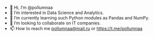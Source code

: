 - 👋 Hi, I’m @pollumnaa
- 👀 I’m interested in Data Science and Analytics. 
- 🌱 I’m currently learning such Python modules as Pandas and NumPy.
- 💞️ I’m looking to collaborate on IT companies.
- 📫 How to reach me pollumnaa@mail.ru or https://t.me/pollumnaa
